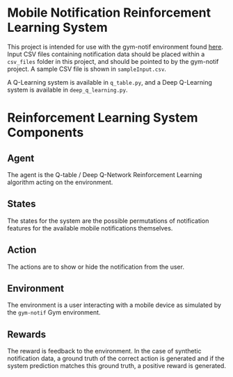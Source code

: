 # Mobile Notification Reinforcement Learning System
This project is intended for use with the gym-notif environment found [here](https://github.com/suttonr0/gym-notif).
Input CSV files containing notification data should be placed within a `csv_files` folder in this project, and should be pointed to by the gym-notif project.
A sample CSV file is shown in `sampleInput.csv`.

A Q-Learning system is available in `q_table.py`, and a Deep Q-Learning system is available in `deep_q_learning.py`.

# Reinforcement Learning System Components
## Agent
The agent is the Q-table / Deep Q-Network Reinforcement Learning algorithm acting on the environment.

## States
The states for the system are the possible permutations of notification features for the available mobile notifications themselves. 

## Action
The actions are to show or hide the notification from the user.

## Environment
The environment is a user interacting with a mobile device as simulated by the `gym-notif` Gym environment.

## Rewards
The reward is feedback to the environment. In the case of synthetic notification data, a ground truth of the correct action 
is generated and if the system prediction matches this ground truth, a positive reward is generated. 